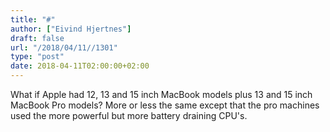 ```yaml
---
title: "#"
author: ["Eivind Hjertnes"]
draft: false
url: "/2018/04/11//1301"
type: "post"
date: 2018-04-11T02:00:00+02:00
---
```


What if Apple had 12, 13 and 15 inch MacBook models plus 13 and 15 inch
MacBook Pro models? More or less the same except that the pro machines
used the more powerful but more battery draining CPU's.
